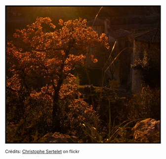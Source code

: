 ![Enora](/images/2022-10-31.jpg)

Crédits: [Christophe Sertelet](https://www.flickr.com/people/fotof/) on flickr